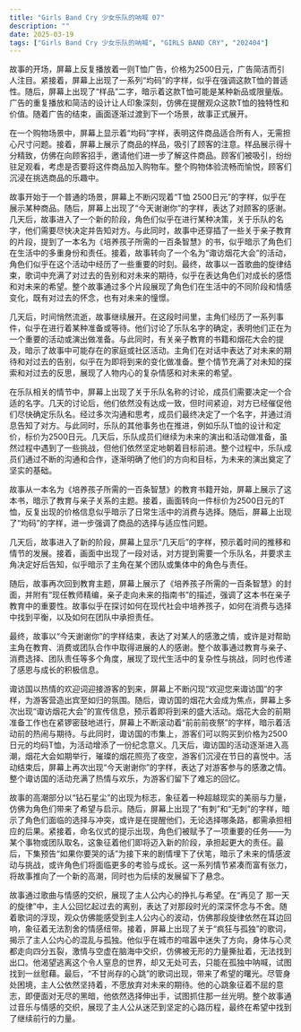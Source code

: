 ```yaml
---
title: "Girls Band Cry 少女乐队的呐喊 07"
description: ""
date: 2025-03-19
tags: ["Girls Band Cry 少女乐队的呐喊", "GIRLS BAND CRY", "202404"]
---
```


故事的开场，屏幕上反复播放着一则T恤广告，价格为2500日元，广告简洁而引人注目。紧接着，屏幕上出现了一系列“均码”的字样，似乎在强调这款T恤的普适性。随后，屏幕上出现了“样品”二字，暗示着这款T恤可能是某种新品或限量版。广告的重复播放和简洁的设计让人印象深刻，仿佛在提醒观众这款T恤的独特性和价值。随着广告的结束，画面逐渐过渡到下一个场景，故事正式展开。

在一个购物场景中，屏幕上显示着“均码”字样，表明这件商品适合所有人，无需担心尺寸问题。接着，屏幕上展示了商品的样品，吸引了顾客的注意。样品展示得十分精致，仿佛在向顾客招手，邀请他们进一步了解这件商品。顾客们被吸引，纷纷驻足观看，考虑是否要将这件商品加入购物车。整个购物体验流畅而愉悦，顾客们沉浸在挑选商品的乐趣中。

故事开始于一个普通的场景，屏幕上不断闪现着“T恤 2500日元”的字样，似乎在展示某种商品。随后，屏幕上出现了“今天谢谢你”的字样，表达了对顾客的感谢。几天后，故事进入了一个新的阶段，角色们似乎在进行某种决策，关于乐队的名字，他们需要尽快决定并告知对方。与此同时，故事中还穿插了一些关于亲子教育的片段，提到了一本名为《培养孩子所需的一百条智慧》的书，似乎暗示了角色们在生活中的多重身份和责任。接着，故事转向了一个名为“诹访烟花大会”的活动，角色们似乎在这个活动中经历了一些重要的时刻。最终，故事以一首歌曲的旋律结束，歌词中充满了对过去的告别和对未来的期待，似乎在表达角色们对成长的感悟和对未来的希望。整个故事通过多个片段展现了角色们在生活中的不同阶段和情感变化，既有对过去的怀念，也有对未来的憧憬。

几天后，时间悄然流逝，故事继续展开。在这段时间里，主角们经历了一系列事件，似乎在进行着某种准备或等待。他们讨论了乐队名字的确定，表明他们正在为一个重要的活动或演出做准备。与此同时，有关亲子教育的书籍和烟花大会的提及，暗示了故事中可能存在的家庭或社区活动。主角们在对话中表达了对未来的期待和对过去的告别，似乎在为即将到来的变化做准备。整个情节充满了对未知的探索和对过去的反思，展现了人物内心的复杂情感和对未来的希望。

在乐队相关的情节中，屏幕上出现了关于乐队名称的讨论，成员们需要决定一个合适的名字。几天的讨论后，他们依然没有达成一致，但时间紧迫，对方已经催促他们尽快确定乐队名。经过多次沟通和思考，成员们最终决定了一个名字，并通过消息告知了对方。与此同时，乐队的其他事务也在推进，例如乐队T恤的设计和定价，标价为2500日元。几天后，乐队成员们继续为未来的演出和活动做准备，虽然过程中遇到了一些挑战，但他们依然坚定地朝着目标前进。整个过程中，乐队成员们通过不断的沟通和合作，逐渐明确了他们的方向和目标，为未来的演出奠定了坚实的基础。

故事从一本名为《培养孩子所需的一百条智慧》的教育书籍开始，屏幕上展示了这本书，暗示了教育与亲子关系的主题。接着，画面转向一件标价为2500日元的T恤，反复出现的价格信息似乎暗示了日常生活中的消费与选择。随后，屏幕上出现了“均码”的字样，进一步强调了商品的选择与适应性问题。

几天后，故事进入了新的阶段，屏幕上显示“几天后”的字样，预示着时间的推移和情节的发展。接着，画面中出现了一段对话，对方提到需要一个乐队名，并要求主角决定好后告知，似乎暗示了主角在某个团队或集体中的角色与责任。

随后，故事再次回到教育主题，屏幕上展示了《培养孩子所需的一百条智慧》的封面，并附有“现任教师精编，亲子走向未来的指南书”的描述，强调了这本书在亲子教育中的重要性。故事似乎在探讨如何在现代社会中培养孩子，如何在消费与选择中找到平衡，以及如何在团队中承担责任。

最终，故事以“今天谢谢你”的字样结束，表达了对某人的感激之情，或许是对帮助主角在教育、消费或团队合作中取得进展的人的感谢。整个故事通过教育与亲子、消费选择、团队责任等多个角度，展现了现代生活中的复杂性与挑战，同时也传递了感恩与成长的积极信息。

诹访国以热情的欢迎词迎接游客的到来，屏幕上不断闪现“欢迎您来诹访国”的字样，为游客营造出宾至如归的氛围。随后，诹访国的烟花大会成为焦点，屏幕上多次出现“诹访烟花大会”的宣传信息，预示着即将到来的盛大活动。烟花大会的前期准备工作也在紧锣密鼓地进行，屏幕上不断滚动着“前前前夜祭”的字样，暗示着活动前的热闹与期待。与此同时，诹访国的市集上，游客们可以购买到价格为2500日元的均码T恤，为活动增添了一份纪念意义。几天后，诹访国的活动逐渐进入高潮，烟花大会如期举行，璀璨的烟花照亮了夜空，游客们沉浸在节日的喜悦中。活动结束后，屏幕上再次出现“今天谢谢你”的字样，表达了对游客参与的感激之情。整个诹访国的活动充满了热情与欢乐，为游客们留下了难忘的回忆。

故事的高潮部分以“钻石星尘”的出现为标志，象征着一种超越现实的美丽与力量，仿佛为角色们带来了希望与启示。随后，屏幕上出现了“有刺”和“无刺”的字样，暗示了角色们面临的选择与冲突，或许是在提醒他们，无论选择哪条路，都需承担相应的后果。紧接着，命名仪式的提示出现，角色们被赋予了一项重要的任务——为某个事物或团队取名，这象征着他们即将迈入新的阶段，承担起更大的责任。最后，下集预告“如果你要哭的话”为接下来的剧情埋下了伏笔，暗示了未来的情感波动与挑战，或许角色们将面临更多的考验与成长。这一系列情节紧凑而富有张力，将故事推向了一个新的高潮，同时也为后续的发展留下了悬念。

故事通过歌曲与情感的交织，展现了主人公内心的挣扎与希望。在“再见了 那一天的旋律”中，主人公回忆起过去的离别，表达了对那段时光的深深怀念与不舍。随着歌词的浮现，观众仿佛能感受到主人公内心的波动，仿佛那段旋律依然在耳边回响，象征着无法割舍的情感纽带。接着，屏幕上出现了关于“疯狂与孤独”的歌词，揭示了主人公内心的混乱与孤独。他似乎在城市的喧嚣中迷失了方向，身体与心灵都走向四分五裂，激情与空虚在脑海中交织，仿佛被无形的力量撕扯着，无法找到出口。他渴望逃离这个令人窒息的世界，却又无处可去，只能在孤独中呐喊，试图找到一丝慰藉。最后，“不甘尚存的心跳”的歌词出现，带来了希望的曙光。尽管身处困境，主人公依然坚持着，不愿放弃对未来的期待。他的心跳象征着不屈的意志，即便面对无尽的黑暗，他依然选择伸出手，试图抓住那一丝光明。整个故事通过音乐与情感的交织，展现了主人公从迷茫到坚定的心路历程，最终在希望中找到了继续前行的力量。